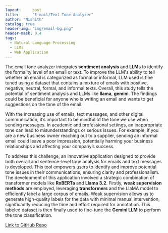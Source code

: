 ```yaml
---
layout:     post
title:      "E-mail/Text Tone Analyzer"
author: "Nishith"
catalog: true
header-img: "img/email-bg.png"
header-mask: 0.4
tags:
  - Natural Language Processing
  - LLMs
  - Web Application
---
```


The email tone analyzer integrates **sentiment analysis** and **LLM**s to identify the formality level of an email or text. To improve the LLM's ability to tell whether an email is categorized as formal or informal, LLM used is fine tuned using a dataset that contains a mixture of emails with positive, negative, neutral, formal, and informal texts. Overall, this study tells the potential of sentiment analysis and LLMs like **llama**, **gemini**. The findings could be beneficial for anyone who is writing an email and wants to get suggestions on the tone of the email.

With the increasing use of emails, text messages, and other digital communication, it’s important to be mindful of the tone we use when sending messages. In academic and professional settings, an inappropriate tone can lead to misunderstandings or serious issues. For example, if you are a new business owner reaching out to a supplier, sending an informal email could leave a poor impression, potentially harming your business relationships and affecting your company’s success.

To address this challenge, an innovative application designed to provide both overall and sentence-level tone analysis for emails and text messages is developed. This tool empowers users to identify and improve potential tone issues in their communications, ensuring clarity and professionalism. The development of this application involved a strategic combination of transformer models like **RoBERTa** and **Llama 3.2**.  Firstly, **weak supervision methods** are employed, leveraging **transformers** and the LlaMA model to efficiently label a large corpus of emails. Weak supervision allows us to generate high-quality labels for the data with minimal manual intervention, significantly reducing the time and effort required for annotation. This labeled dataset is then finally used to fine-tune the **Gemini LLM** to perform the tone classification.

[Link to GitHub Repo](https://github.com/Nishith-Reddy/email_sentiment-tone_analyzer)

